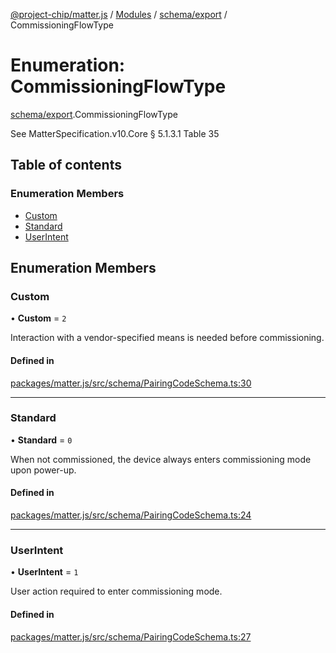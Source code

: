 [@project-chip/matter.js](../README.md) / [Modules](../modules.md) / [schema/export](../modules/schema_export.md) / CommissioningFlowType

# Enumeration: CommissioningFlowType

[schema/export](../modules/schema_export.md).CommissioningFlowType

See MatterSpecification.v10.Core § 5.1.3.1 Table 35

## Table of contents

### Enumeration Members

- [Custom](schema_export.CommissioningFlowType.md#custom)
- [Standard](schema_export.CommissioningFlowType.md#standard)
- [UserIntent](schema_export.CommissioningFlowType.md#userintent)

## Enumeration Members

### Custom

• **Custom** = ``2``

Interaction with a vendor-specified means is needed before commissioning.

#### Defined in

[packages/matter.js/src/schema/PairingCodeSchema.ts:30](https://github.com/project-chip/matter.js/blob/904d0c9b952b91f28a21803759c5e5c66ee4d272/packages/matter.js/src/schema/PairingCodeSchema.ts#L30)

___

### Standard

• **Standard** = ``0``

When not commissioned, the device always enters commissioning mode upon power-up.

#### Defined in

[packages/matter.js/src/schema/PairingCodeSchema.ts:24](https://github.com/project-chip/matter.js/blob/904d0c9b952b91f28a21803759c5e5c66ee4d272/packages/matter.js/src/schema/PairingCodeSchema.ts#L24)

___

### UserIntent

• **UserIntent** = ``1``

User action required to enter commissioning mode.

#### Defined in

[packages/matter.js/src/schema/PairingCodeSchema.ts:27](https://github.com/project-chip/matter.js/blob/904d0c9b952b91f28a21803759c5e5c66ee4d272/packages/matter.js/src/schema/PairingCodeSchema.ts#L27)
